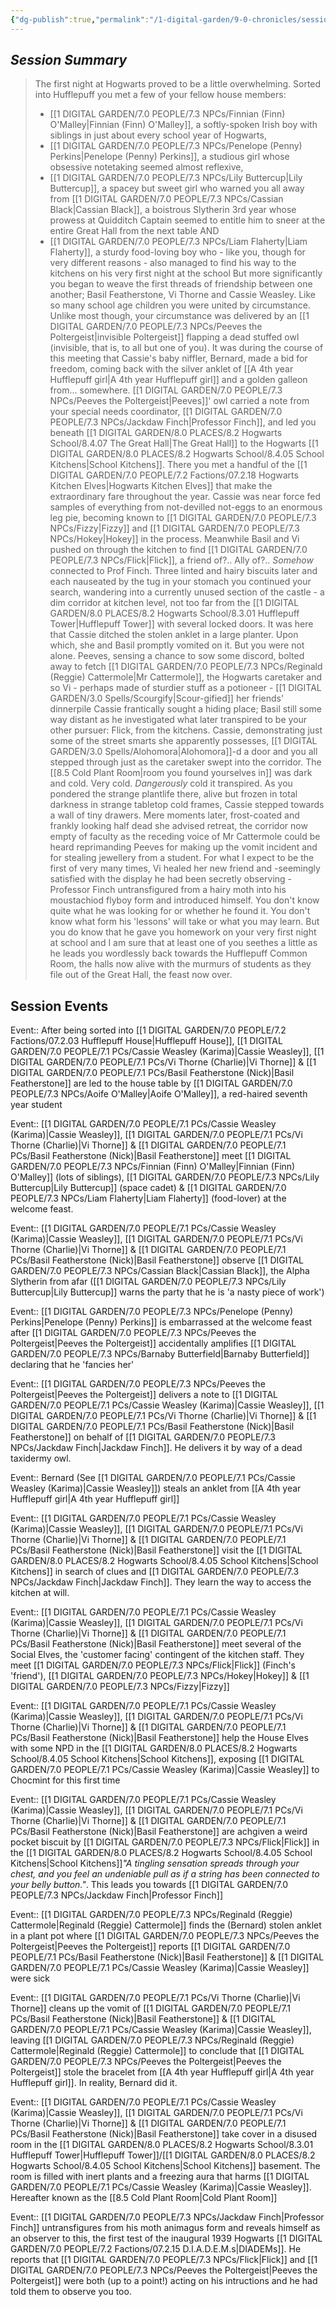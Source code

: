 ```yaml
---
{"dg-publish":true,"permalink":"/1-digital-garden/9-0-chronicles/session-01-welcome-to-hogwarts/"}
---
```


## *Session Summary*

> The first night at Hogwarts proved to be a little overwhelming. Sorted into Hufflepuff you met a few of your fellow house members:
> - [[1 DIGITAL GARDEN/7.0 PEOPLE/7.3 NPCs/Finnian (Finn) O'Malley\|Finnian (Finn) O'Malley]], a softly-spoken Irish boy with siblings in just about every school year of Hogwarts,
> - [[1 DIGITAL GARDEN/7.0 PEOPLE/7.3 NPCs/Penelope (Penny) Perkins\|Penelope (Penny) Perkins]], a studious girl whose obsessive notetaking seemed almost reflexive,
> - [[1 DIGITAL GARDEN/7.0 PEOPLE/7.3 NPCs/Lily Buttercup\|Lily Buttercup]], a spacey but sweet girl who warned you all away from [[1 DIGITAL GARDEN/7.0 PEOPLE/7.3 NPCs/Cassian Black\|Cassian Black]], a boistrous Slytherin 3rd year whose prowess at Quidditch Captain seemed to entitle him to sneer at the entire Great Hall from the next table AND
> - [[1 DIGITAL GARDEN/7.0 PEOPLE/7.3 NPCs/Liam Flaherty\|Liam Flaherty]], a sturdy food-loving boy who - like you, though for very different reasons - also managed to find his way to the kitchens on his very first night at the school
> But more significantly you began to weave the first threads of friendship between one another; Basil Featherstone, Vi Thorne and Cassie Weasley. Like so many school age children you were united by circumstance. Unlike most though, your circumstance was delivered by an [[1 DIGITAL GARDEN/7.0 PEOPLE/7.3 NPCs/Peeves the Poltergeist\|invisible Poltergeist]] flapping a dead stuffed owl (invisible, that is, to all but one of you). It was during the course of this meeting that Cassie's baby niffler, Bernard, made a bid for freedom, coming back with the silver anklet of [[A 4th year Hufflepuff girl\|A 4th year Hufflepuff girl]] and a golden galleon from... somewhere.
> [[1 DIGITAL GARDEN/7.0 PEOPLE/7.3 NPCs/Peeves the Poltergeist\|Peeves]]' owl carried a note from your special needs coordinator, [[1 DIGITAL GARDEN/7.0 PEOPLE/7.3 NPCs/Jackdaw Finch\|Professor Finch]], and led you beneath [[1 DIGITAL GARDEN/8.0 PLACES/8.2 Hogwarts School/8.4.07 The Great Hall\|The Great Hall]] to the Hogwarts [[1 DIGITAL GARDEN/8.0 PLACES/8.2 Hogwarts School/8.4.05 School Kitchens\|School Kitchens]]. There you met a handful of the [[1 DIGITAL GARDEN/7.0 PEOPLE/7.2 Factions/07.2.18 Hogwarts Kitchen Elves\|Hogwarts Kitchen Elves]] that make the extraordinary fare throughout the year. Cassie was near force fed samples of everything from not-devilled not-eggs to an enormous leg pie, becoming known to [[1 DIGITAL GARDEN/7.0 PEOPLE/7.3 NPCs/Fizzy\|Fizzy]] and [[1 DIGITAL GARDEN/7.0 PEOPLE/7.3 NPCs/Hokey\|Hokey]] in the process. Meanwhile Basil and Vi pushed on through the kitchen to find [[1 DIGITAL GARDEN/7.0 PEOPLE/7.3 NPCs/Flick\|Flick]], a friend of?.. Ally of?.. *Somehow* connected to Prof Finch.
> Three linted and hairy biscuits later and each nauseated by the tug in your stomach you continued your search, wandering into a currently unused section of the castle - a dim corridor at kitchen level, not too far from the [[1 DIGITAL GARDEN/8.0 PLACES/8.2 Hogwarts School/8.3.01 Hufflepuff Tower\|Hufflepuff Tower]] with several locked doors. It was here that Cassie ditched the stolen anklet in a large planter. Upon which, she and Basil promptly vomited on it.
> But you were not alone. Peeves, sensing a chance to sow some discord, bolted away to fetch [[1 DIGITAL GARDEN/7.0 PEOPLE/7.3 NPCs/Reginald (Reggie) Cattermole\|Mr Cattermole]], the Hogwarts caretaker and so Vi - perhaps made of sturdier stuff as a potioneer - [[1 DIGITAL GARDEN/3.0 Spells/Scourgify\|Scour-gified]] her friends' dinnerpile Cassie frantically sought a hiding place; Basil still some way distant as he investigated what later transpired to be your other pursuer: Flick, from the kitchens.
> Cassie, demonstrating just some of the street smarts she apparently possesses, [[1 DIGITAL GARDEN/3.0 Spells/Alohomora\|Alohomora]]-d a door and you all stepped through just as the caretaker swept into the corridor.
> The [[8.5 Cold Plant Room\|room you found yourselves in]] was dark and cold. Very cold. *Dangerously* cold it transpired. As you pondered the strange plantlife there, alive but frozen in total darkness in strange tabletop cold frames, Cassie stepped towards a wall of tiny drawers. Mere moments later, frost-coated and frankly looking half dead she advised retreat, the corridor now empty of faculty as the receding voice of Mr Cattermole could be heard reprimanding Peeves for making up the vomit incident and for stealing jewellery from a student.
> For what I expect to be the first of very many times, Vi healed her new friend and -seemingly satisfied with the display he had been secretly observing - Professor Finch untransfigured from a hairy moth into his moustachiod flyboy form and introduced himself.
> You don't know quite what he was looking for or whether he found it. You don't know what form his 'lessons' will take or what you may learn. But you do know that he gave you homework on your very first night at school and I am sure that at least one of you seethes a little as he leads you wordlessly back towards the Hufflepuff Common Room, the halls now alive with the murmurs of students as they file out of the Great Hall, the feast now over. 

## Session Events

Event:: After being sorted into [[1 DIGITAL GARDEN/7.0 PEOPLE/7.2 Factions/07.2.03 Hufflepuff House\|Hufflepuff House]], [[1 DIGITAL GARDEN/7.0 PEOPLE/7.1 PCs/Cassie Weasley (Karima)\|Cassie Weasley]], [[1 DIGITAL GARDEN/7.0 PEOPLE/7.1 PCs/Vi Thorne (Charlie)\|Vi Thorne]] & [[1 DIGITAL GARDEN/7.0 PEOPLE/7.1 PCs/Basil Featherstone (Nick)\|Basil Featherstone]] are led to the house table by [[1 DIGITAL GARDEN/7.0 PEOPLE/7.3 NPCs/Aoife O'Malley\|Aoife O'Malley]], a red-haired seventh year student

Event:: [[1 DIGITAL GARDEN/7.0 PEOPLE/7.1 PCs/Cassie Weasley (Karima)\|Cassie Weasley]], [[1 DIGITAL GARDEN/7.0 PEOPLE/7.1 PCs/Vi Thorne (Charlie)\|Vi Thorne]] & [[1 DIGITAL GARDEN/7.0 PEOPLE/7.1 PCs/Basil Featherstone (Nick)\|Basil Featherstone]] meet [[1 DIGITAL GARDEN/7.0 PEOPLE/7.3 NPCs/Finnian (Finn) O'Malley\|Finnian (Finn) O'Malley]] (lots of siblings), [[1 DIGITAL GARDEN/7.0 PEOPLE/7.3 NPCs/Lily Buttercup\|Lily Buttercup]] (space cadet) & [[1 DIGITAL GARDEN/7.0 PEOPLE/7.3 NPCs/Liam Flaherty\|Liam Flaherty]] (food-lover) at the welcome feast.

Event:: [[1 DIGITAL GARDEN/7.0 PEOPLE/7.1 PCs/Cassie Weasley (Karima)\|Cassie Weasley]], [[1 DIGITAL GARDEN/7.0 PEOPLE/7.1 PCs/Vi Thorne (Charlie)\|Vi Thorne]] & [[1 DIGITAL GARDEN/7.0 PEOPLE/7.1 PCs/Basil Featherstone (Nick)\|Basil Featherstone]] observe [[1 DIGITAL GARDEN/7.0 PEOPLE/7.3 NPCs/Cassian Black\|Cassian Black]], the Alpha Slytherin from afar ([[1 DIGITAL GARDEN/7.0 PEOPLE/7.3 NPCs/Lily Buttercup\|Lily Buttercup]] warns the party that he is 'a nasty piece of work')

Event:: [[1 DIGITAL GARDEN/7.0 PEOPLE/7.3 NPCs/Penelope (Penny) Perkins\|Penelope (Penny) Perkins]] is embarrassed at the welcome feast after [[1 DIGITAL GARDEN/7.0 PEOPLE/7.3 NPCs/Peeves the Poltergeist\|Peeves the Poltergeist]] accidentally amplifies [[1 DIGITAL GARDEN/7.0 PEOPLE/7.3 NPCs/Barnaby Butterfield\|Barnaby Butterfield]] declaring that he 'fancies her'

Event:: [[1 DIGITAL GARDEN/7.0 PEOPLE/7.3 NPCs/Peeves the Poltergeist\|Peeves the Poltergeist]] delivers a note to [[1 DIGITAL GARDEN/7.0 PEOPLE/7.1 PCs/Cassie Weasley (Karima)\|Cassie Weasley]], [[1 DIGITAL GARDEN/7.0 PEOPLE/7.1 PCs/Vi Thorne (Charlie)\|Vi Thorne]] & [[1 DIGITAL GARDEN/7.0 PEOPLE/7.1 PCs/Basil Featherstone (Nick)\|Basil Featherstone]] on behalf of [[1 DIGITAL GARDEN/7.0 PEOPLE/7.3 NPCs/Jackdaw Finch\|Jackdaw Finch]]. He delivers it by way of a dead taxidermy owl. 

Event:: Bernard (See [[1 DIGITAL GARDEN/7.0 PEOPLE/7.1 PCs/Cassie Weasley (Karima)\|Cassie Weasley]]) steals an anklet from [[A 4th year Hufflepuff girl\|A 4th year Hufflepuff girl]]

Event:: [[1 DIGITAL GARDEN/7.0 PEOPLE/7.1 PCs/Cassie Weasley (Karima)\|Cassie Weasley]], [[1 DIGITAL GARDEN/7.0 PEOPLE/7.1 PCs/Vi Thorne (Charlie)\|Vi Thorne]] & [[1 DIGITAL GARDEN/7.0 PEOPLE/7.1 PCs/Basil Featherstone (Nick)\|Basil Featherstone]] visit the [[1 DIGITAL GARDEN/8.0 PLACES/8.2 Hogwarts School/8.4.05 School Kitchens\|School Kitchens]] in search of clues and [[1 DIGITAL GARDEN/7.0 PEOPLE/7.3 NPCs/Jackdaw Finch\|Jackdaw Finch]]. They learn the way to access the kitchen at will.

Event:: [[1 DIGITAL GARDEN/7.0 PEOPLE/7.1 PCs/Cassie Weasley (Karima)\|Cassie Weasley]], [[1 DIGITAL GARDEN/7.0 PEOPLE/7.1 PCs/Vi Thorne (Charlie)\|Vi Thorne]] & [[1 DIGITAL GARDEN/7.0 PEOPLE/7.1 PCs/Basil Featherstone (Nick)\|Basil Featherstone]] meet several of the Social Elves, the 'customer facing' contingent of the kitchen staff. They meet [[1 DIGITAL GARDEN/7.0 PEOPLE/7.3 NPCs/Flick\|Flick]] (Finch's 'friend'), [[1 DIGITAL GARDEN/7.0 PEOPLE/7.3 NPCs/Hokey\|Hokey]] & [[1 DIGITAL GARDEN/7.0 PEOPLE/7.3 NPCs/Fizzy\|Fizzy]]

Event:: [[1 DIGITAL GARDEN/7.0 PEOPLE/7.1 PCs/Cassie Weasley (Karima)\|Cassie Weasley]], [[1 DIGITAL GARDEN/7.0 PEOPLE/7.1 PCs/Vi Thorne (Charlie)\|Vi Thorne]] & [[1 DIGITAL GARDEN/7.0 PEOPLE/7.1 PCs/Basil Featherstone (Nick)\|Basil Featherstone]] help the House Elves with some NPD in the [[1 DIGITAL GARDEN/8.0 PLACES/8.2 Hogwarts School/8.4.05 School Kitchens\|School Kitchens]], exposing [[1 DIGITAL GARDEN/7.0 PEOPLE/7.1 PCs/Cassie Weasley (Karima)\|Cassie Weasley]] to Chocmint for this first time

Event:: [[1 DIGITAL GARDEN/7.0 PEOPLE/7.1 PCs/Cassie Weasley (Karima)\|Cassie Weasley]], [[1 DIGITAL GARDEN/7.0 PEOPLE/7.1 PCs/Vi Thorne (Charlie)\|Vi Thorne]] & [[1 DIGITAL GARDEN/7.0 PEOPLE/7.1 PCs/Basil Featherstone (Nick)\|Basil Featherstone]] are achgiven a weird pocket biscuit by [[1 DIGITAL GARDEN/7.0 PEOPLE/7.3 NPCs/Flick\|Flick]] in the [[1 DIGITAL GARDEN/8.0 PLACES/8.2 Hogwarts School/8.4.05 School Kitchens\|School Kitchens]]*"A tingling sensation spreads through your chest, and you feel an undeniable pull as if a string has been connected to your belly button."*. This leads you towards [[1 DIGITAL GARDEN/7.0 PEOPLE/7.3 NPCs/Jackdaw Finch\|Professor Finch]]

Event:: [[1 DIGITAL GARDEN/7.0 PEOPLE/7.3 NPCs/Reginald (Reggie) Cattermole\|Reginald (Reggie) Cattermole]] finds the (Bernard) stolen anklet in a plant pot where [[1 DIGITAL GARDEN/7.0 PEOPLE/7.3 NPCs/Peeves the Poltergeist\|Peeves the Poltergeist]] reports [[1 DIGITAL GARDEN/7.0 PEOPLE/7.1 PCs/Basil Featherstone (Nick)\|Basil Featherstone]] & [[1 DIGITAL GARDEN/7.0 PEOPLE/7.1 PCs/Cassie Weasley (Karima)\|Cassie Weasley]] were sick

Event:: [[1 DIGITAL GARDEN/7.0 PEOPLE/7.1 PCs/Vi Thorne (Charlie)\|Vi Thorne]] cleans up the vomit of [[1 DIGITAL GARDEN/7.0 PEOPLE/7.1 PCs/Basil Featherstone (Nick)\|Basil Featherstone]] & [[1 DIGITAL GARDEN/7.0 PEOPLE/7.1 PCs/Cassie Weasley (Karima)\|Cassie Weasley]], leaving [[1 DIGITAL GARDEN/7.0 PEOPLE/7.3 NPCs/Reginald (Reggie) Cattermole\|Reginald (Reggie) Cattermole]] to conclude that [[1 DIGITAL GARDEN/7.0 PEOPLE/7.3 NPCs/Peeves the Poltergeist\|Peeves the Poltergeist]] stole the bracelet from [[A 4th year Hufflepuff girl\|A 4th year Hufflepuff girl]]. In reality, Bernard did it.

Event:: [[1 DIGITAL GARDEN/7.0 PEOPLE/7.1 PCs/Cassie Weasley (Karima)\|Cassie Weasley]], [[1 DIGITAL GARDEN/7.0 PEOPLE/7.1 PCs/Vi Thorne (Charlie)\|Vi Thorne]] & [[1 DIGITAL GARDEN/7.0 PEOPLE/7.1 PCs/Basil Featherstone (Nick)\|Basil Featherstone]] take cover in a disused room in the [[1 DIGITAL GARDEN/8.0 PLACES/8.2 Hogwarts School/8.3.01 Hufflepuff Tower\|Hufflepuff Tower]]/[[1 DIGITAL GARDEN/8.0 PLACES/8.2 Hogwarts School/8.4.05 School Kitchens\|School Kitchens]] basement. The room is filled with inert plants and a freezing aura that harms [[1 DIGITAL GARDEN/7.0 PEOPLE/7.1 PCs/Cassie Weasley (Karima)\|Cassie Weasley]]. Hereafter known as the [[8.5 Cold Plant Room\|Cold Plant Room]]

Event:: [[1 DIGITAL GARDEN/7.0 PEOPLE/7.3 NPCs/Jackdaw Finch\|Professor Finch]] untransfigures from his moth animagus form and reveals himself as an observer to this, the first test of the inaugural 1939 Hogwarts [[1 DIGITAL GARDEN/7.0 PEOPLE/7.2 Factions/07.2.15 D.I.A.D.E.M.s\|DIADEMs]]. He reports that [[1 DIGITAL GARDEN/7.0 PEOPLE/7.3 NPCs/Flick\|Flick]] and [[1 DIGITAL GARDEN/7.0 PEOPLE/7.3 NPCs/Peeves the Poltergeist\|Peeves the Poltergeist]] were both (up to a point!) acting on his intructions and he had told them to observe you too.
